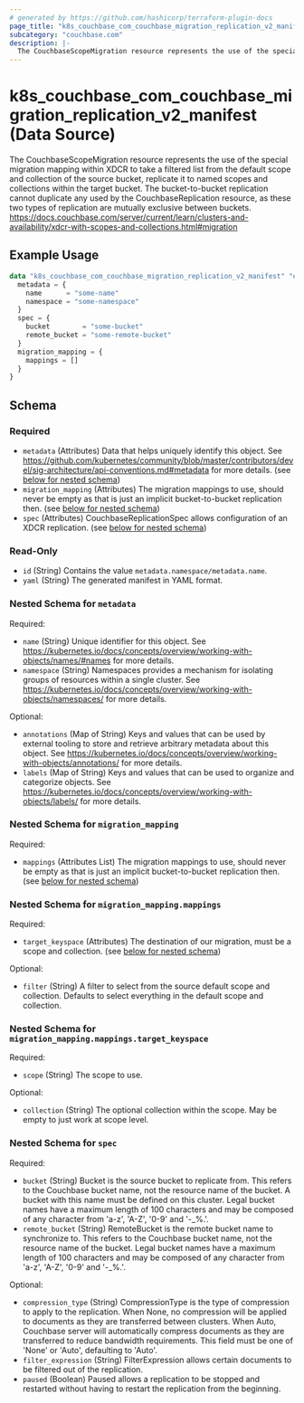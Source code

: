 ```yaml
---
# generated by https://github.com/hashicorp/terraform-plugin-docs
page_title: "k8s_couchbase_com_couchbase_migration_replication_v2_manifest Data Source - terraform-provider-k8s"
subcategory: "couchbase.com"
description: |-
  The CouchbaseScopeMigration resource represents the use of the special migration mapping within XDCR to take a filtered list from the default scope and collection of the source bucket, replicate it to named scopes and collections within the target bucket. The bucket-to-bucket replication cannot duplicate any used by the CouchbaseReplication resource, as these two types of replication are mutually exclusive between buckets. https://docs.couchbase.com/server/current/learn/clusters-and-availability/xdcr-with-scopes-and-collections.html#migration
---
```


# k8s_couchbase_com_couchbase_migration_replication_v2_manifest (Data Source)

The CouchbaseScopeMigration resource represents the use of the special migration mapping within XDCR to take a filtered list from the default scope and collection of the source bucket, replicate it to named scopes and collections within the target bucket. The bucket-to-bucket replication cannot duplicate any used by the CouchbaseReplication resource, as these two types of replication are mutually exclusive between buckets. https://docs.couchbase.com/server/current/learn/clusters-and-availability/xdcr-with-scopes-and-collections.html#migration

## Example Usage

```terraform
data "k8s_couchbase_com_couchbase_migration_replication_v2_manifest" "example" {
  metadata = {
    name      = "some-name"
    namespace = "some-namespace"
  }
  spec = {
    bucket        = "some-bucket"
    remote_bucket = "some-remote-bucket"
  }
  migration_mapping = {
    mappings = []
  }
}
```

<!-- schema generated by tfplugindocs -->
## Schema

### Required

- `metadata` (Attributes) Data that helps uniquely identify this object. See https://github.com/kubernetes/community/blob/master/contributors/devel/sig-architecture/api-conventions.md#metadata for more details. (see [below for nested schema](#nestedatt--metadata))
- `migration_mapping` (Attributes) The migration mappings to use, should never be empty as that is just an implicit bucket-to-bucket replication then. (see [below for nested schema](#nestedatt--migration_mapping))
- `spec` (Attributes) CouchbaseReplicationSpec allows configuration of an XDCR replication. (see [below for nested schema](#nestedatt--spec))

### Read-Only

- `id` (String) Contains the value `metadata.namespace/metadata.name`.
- `yaml` (String) The generated manifest in YAML format.

<a id="nestedatt--metadata"></a>
### Nested Schema for `metadata`

Required:

- `name` (String) Unique identifier for this object. See https://kubernetes.io/docs/concepts/overview/working-with-objects/names/#names for more details.
- `namespace` (String) Namespaces provides a mechanism for isolating groups of resources within a single cluster. See https://kubernetes.io/docs/concepts/overview/working-with-objects/namespaces/ for more details.

Optional:

- `annotations` (Map of String) Keys and values that can be used by external tooling to store and retrieve arbitrary metadata about this object. See https://kubernetes.io/docs/concepts/overview/working-with-objects/annotations/ for more details.
- `labels` (Map of String) Keys and values that can be used to organize and categorize objects. See https://kubernetes.io/docs/concepts/overview/working-with-objects/labels/ for more details.


<a id="nestedatt--migration_mapping"></a>
### Nested Schema for `migration_mapping`

Required:

- `mappings` (Attributes List) The migration mappings to use, should never be empty as that is just an implicit bucket-to-bucket replication then. (see [below for nested schema](#nestedatt--migration_mapping--mappings))

<a id="nestedatt--migration_mapping--mappings"></a>
### Nested Schema for `migration_mapping.mappings`

Required:

- `target_keyspace` (Attributes) The destination of our migration, must be a scope and collection. (see [below for nested schema](#nestedatt--migration_mapping--mappings--target_keyspace))

Optional:

- `filter` (String) A filter to select from the source default scope and collection. Defaults to select everything in the default scope and collection.

<a id="nestedatt--migration_mapping--mappings--target_keyspace"></a>
### Nested Schema for `migration_mapping.mappings.target_keyspace`

Required:

- `scope` (String) The scope to use.

Optional:

- `collection` (String) The optional collection within the scope. May be empty to just work at scope level.




<a id="nestedatt--spec"></a>
### Nested Schema for `spec`

Required:

- `bucket` (String) Bucket is the source bucket to replicate from.  This refers to the Couchbase bucket name, not the resource name of the bucket.  A bucket with this name must be defined on this cluster.  Legal bucket names have a maximum length of 100 characters and may be composed of any character from 'a-z', 'A-Z', '0-9' and '-_%.'.
- `remote_bucket` (String) RemoteBucket is the remote bucket name to synchronize to.  This refers to the Couchbase bucket name, not the resource name of the bucket.  Legal bucket names have a maximum length of 100 characters and may be composed of any character from 'a-z', 'A-Z', '0-9' and '-_%.'.

Optional:

- `compression_type` (String) CompressionType is the type of compression to apply to the replication. When None, no compression will be applied to documents as they are transferred between clusters.  When Auto, Couchbase server will automatically compress documents as they are transferred to reduce bandwidth requirements. This field must be one of 'None' or 'Auto', defaulting to 'Auto'.
- `filter_expression` (String) FilterExpression allows certain documents to be filtered out of the replication.
- `paused` (Boolean) Paused allows a replication to be stopped and restarted without having to restart the replication from the beginning.
